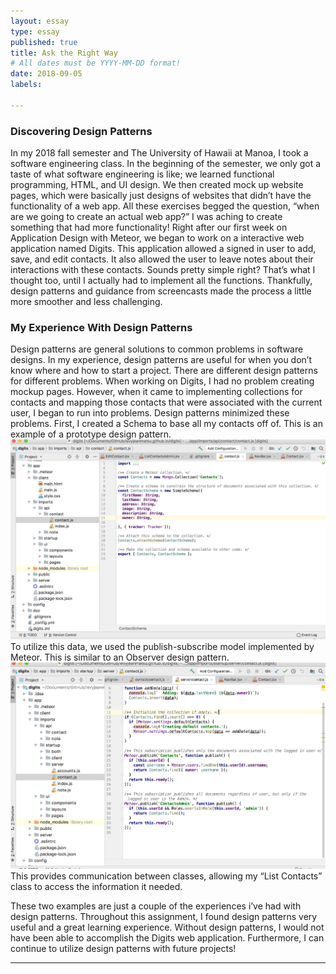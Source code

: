 ```yaml
---
layout: essay
type: essay
published: true
title: Ask the Right Way
# All dates must be YYYY-MM-DD format!
date: 2018-09-05
labels:

---
```

  ### Discovering Design Patterns 

   In my 2018 fall semester and The University of Hawaii at Manoa, I took a software engineering class.
 In the beginning of the semester, we only got a taste of what software engineering is like; we learned functional
 programming, HTML, and UI design. We then created mock up website pages, which were basically just designs of 
 websites that didn’t have the functionality of a web app. All these exercises begged the question, “when are we 
 going to create an actual web app?” I was aching to create something that had more functionality! Right after our 
 first week on Application Design with Meteor, we began to work on a interactive web application named Digits. 
 This application allowed a signed in user to add, save, and edit contacts. It also allowed the user to leave notes 
 about their interactions with these contacts. Sounds pretty simple right? That’s what I thought too, until I actually 
 had to implement all the functions. Thankfully, design patterns and guidance from screencasts made the process a little 
 more smoother and less challenging. 
  
  ### My Experience With Design Patterns 
   Design patterns are general solutions to common problems in software designs. In my experience, design patterns are
useful for when you don’t know where and how to start a project. There are different design patterns for different problems. 
When working on Digits, I had no problem creating mockup pages. However, when it came to implementing collections for contacts
and mapping those contacts that were associated with the current user, I began to run into problems. Design patterns minimized 
these problems. 
   First, I created a Schema to base all my contacts off of. This is an example of a prototype design pattern. 
<img class="ui medium right floated rounded image" src="../images/Prototype.png">
   To utilize this data, we used the publish-subscribe model implemented by Meteor. This is similar to an Observer design pattern.
<img class="ui medium right floated rounded image" src="../images/observers.png">
This provides communication between classes, allowing my “List Contacts” class to access the information it needed. 

   These two examples are just a couple of the experiences i’ve had with design patterns. Throughout this assignment, I found 
design patterns very useful and a great learning experience. Without design patterns, I would not have been able to accomplish 
the Digits web application. Furthermore, I can continue to utilize design patterns with future projects! 

 
  ---


